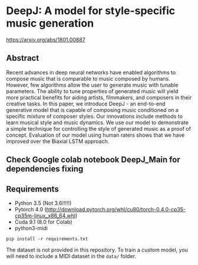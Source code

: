 # DeepJ: A model for style-specific music generation
https://arxiv.org/abs/1801.00887

## Abstract
Recent advances in deep neural networks have enabled algorithms to compose music that is comparable to music composed by humans. However, few algorithms allow the user to generate music with tunable parameters. The ability to tune properties of generated music will yield more practical benefits for aiding artists, filmmakers, and composers in their creative tasks. In this paper, we introduce DeepJ - an end-to-end generative model that is capable of composing music conditioned on a specific mixture of composer styles. Our innovations include methods to learn musical style and music dynamics. We use our model to demonstrate a simple technique for controlling the style of generated music as a proof of concept. Evaluation of our model using human raters shows that we have improved over the Biaxial LSTM approach.


## Check Google colab notebook DeepJ_Main for dependencies fixing

## Requirements
- Python 3.5 (Not 3.6!!!!!)
- Pytorch 4.0 (http://download.pytorch.org/whl/cu80/torch-0.4.0-cp35-cp35m-linux_x86_64.whl)
- Cuda 9.1 (8.0 for Colab)
- python3-midi


```
pip install -r requirements.txt
```

The dataset is not provided in this repository. To train a custom model, you will need to include a MIDI dataset in the `data/` folder.
